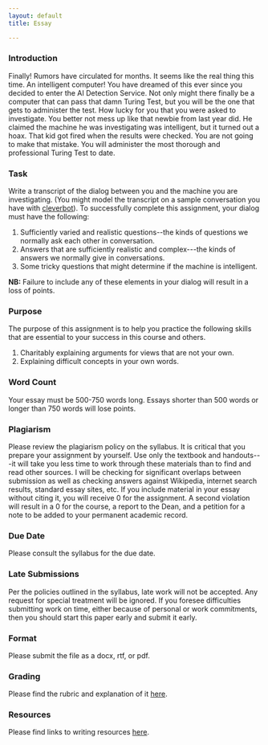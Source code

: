 ```yaml
---
layout: default
title: Essay

---
```

### Introduction

Finally! Rumors have circulated for months. It seems like the real thing this time. An intelligent computer! You have dreamed of this ever since you decided to enter the AI Detection Service. Not only might there finally be a computer that can pass that damn Turing Test, but you will be the one that gets to administer the test. How lucky for you that you were asked to investigate. You better not mess up like that newbie from last year did. He claimed the machine he was investigating was intelligent, but it turned out a hoax. That kid got fired when the results were checked. You are not going to make that mistake. You will administer the most thorough and professional Turing Test to date.  


### Task

Write a transcript of the dialog between you and the machine you are investigating. (You might model the transcript on a sample conversation you have with [cleverbot](http://www.cleverbot.com/)). To successfully complete this assignment, your dialog must have the following:

1. Sufficiently varied and realistic questions--the kinds of questions we normally ask each other in conversation.
2. Answers that are sufficiently realistic and complex---the kinds of answers we normally give in conversations. 
3. Some tricky questions that might determine if the machine is intelligent.

**NB:** Failure to include any of these elements in your dialog will result in a loss of points. 


### Purpose 

The purpose of this assignment is to help you practice the following skills that are essential to your success in this course and others. 

1. 	Charitably explaining arguments for views that are not your own.  
1.  Explaining difficult concepts in your own words. 

### Word Count

Your essay must be 500-750 words long. Essays shorter than 500 words or longer than 750 words will lose points.



### Plagiarism

Please review the plagiarism policy on the syllabus. It is critical that you prepare your assignment by yourself. Use only the textbook and handouts---it will take you less time to work through these materials than to find and read other sources. I will be checking for significant overlaps between submission as well as checking answers against Wikipedia, internet search results, standard essay sites, etc. If you include material in your essay without citing it, you will receive 0 for the assignment. A second violation will result in a 0 for the course, a report to the Dean, and a petition for a note to be added to your permanent academic record. 

### Due Date
Please consult the syllabus for the due date.

### Late Submissions

Per the policies outlined in the syllabus, late work will not be accepted. Any request for special treatment will be ignored. If you foresee difficulties submitting work on time, either because of personal or work commitments, then you should start this paper early and submit it early. 

### Format
Please submit the file as a docx, rtf, or pdf. 

### Grading
Please find the rubric and explanation of it [here](/Teaching/Grading/).

### Resources
Please find links to writing resources [here](/Teaching/Resources/).








